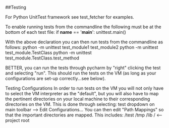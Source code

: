 ##Testing 

For Python UnitTest framework see test_fetcher for examples.

To enable running tests from the commandline the following must be at the bottom of each test file:
if __name__ == '__main__':
    unittest.main()

With the above declaration you can then run tests from the commandline as follows:
python -m unittest test_module1 test_module2
python -m unittest test_module.TestClass
python -m unittest test_module.TestClass.test_method

BETTER, you can run the tests through pycharm by "right" clicking the test and selecting "run".
This should run the tests on the VM (as long as your configurations are set-up correctly...see below).

Testing Configurations
In order to run tests on the VM you will not only have to select the VM interpreter as the "default", but you
will also have to map the pertinent directories on your local machine to their corresponding directories
on the VM.  This is done through selecting:
test dropdown on main toolbar --> Edit Configurations...
You can then edit "Path Mappings" so that the important directories are mapped.  This includes:
/test
/tmp
/lib
/     <-- project root
